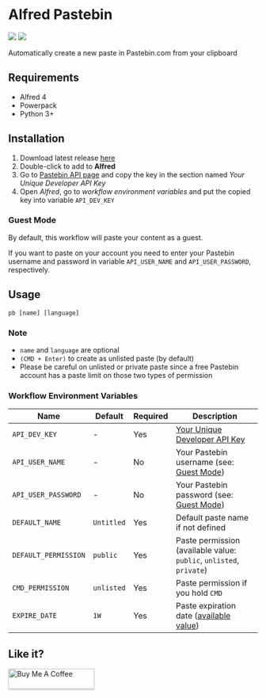 # Alfred Pastebin
<p>
<img src="https://img.shields.io/github/v/release/earthpyy/alfred-pastebin">
<img src="https://img.shields.io/github/actions/workflow/status/earthpyy/alfred-pastebin/python-app.yml?branch=master">
</p>

</p>
Automatically create a new paste in Pastebin.com from your clipboard
</p>


## Requirements
- Alfred 4
- Powerpack
- Python 3+


## Installation
1. Download latest release [here](https://github.com/earthpyy/alfred-pastebin/releases/latest)
2. Double-click to add to **Alfred**
3. Go to [Pastebin API page](https://pastebin.com/doc_api#1) and copy the key in the section named _Your Unique Developer API Key_
4. Open _Alfred_, go to _workflow environment variables_ and put the copied key into variable `API_DEV_KEY`

### Guest Mode
By default, this workflow will paste your content as a guest.

If you want to paste on your account you need to enter your Pastebin username and password in variable `API_USER_NAME` and `API_USER_PASSWORD`, respectively.


## Usage
```
pb [name] [language]
```

### Note
- `name` and `language` are optional
- `(CMD + Enter)` to create as unlisted paste (by default)
- Please be careful on unlisted or private paste since a free Pastebin account has a paste limit on those two types of permission


### Workflow Environment Variables

| Name | Default | Required | Description |
| ---- | ------- | -------- | ----------- |
| `API_DEV_KEY` | - | Yes | [Your Unique Developer API Key](https://pastebin.com/doc_api#1) |
| `API_USER_NAME` | - | No | Your Pastebin username (see: [Guest Mode](#guest-mode)) |
| `API_USER_PASSWORD` | - | No | Your Pastebin password (see: [Guest Mode](#guest-mode)) |
| `DEFAULT_NAME` | `Untitled` | Yes | Default paste name if not defined |
| `DEFAULT_PERMISSION` | `public` | Yes | Paste permission (available value: `public`, `unlisted`, `private`) |
| `CMD_PERMISSION` | `unlisted` | Yes | Paste permission if you hold `CMD` |
| `EXPIRE_DATE` | `1W` | Yes | Paste expiration date ([available value](https://pastebin.com/doc_api#6)) |


## Like it?
<a href="https://www.buymeacoffee.com/earthpyy" target="_blank"><img src="https://www.buymeacoffee.com/assets/img/custom_images/orange_img.png" alt="Buy Me A Coffee" style="height: 41px !important;width: 174px !important;box-shadow: 0px 3px 2px 0px rgba(190, 190, 190, 0.5) !important;-webkit-box-shadow: 0px 3px 2px 0px rgba(190, 190, 190, 0.5) !important;" ></a>

